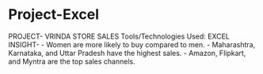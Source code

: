 # Project-Excel
PROJECT- VRINDA STORE SALES   Tools/Technologies Used: EXCEL   INSIGHT-   - Women are more likely to buy compared to men.   - Maharashtra, Karnataka, and Uttar Pradesh have the highest sales.   - Amazon, Flipkart, and Myntra are the top sales channels.  
